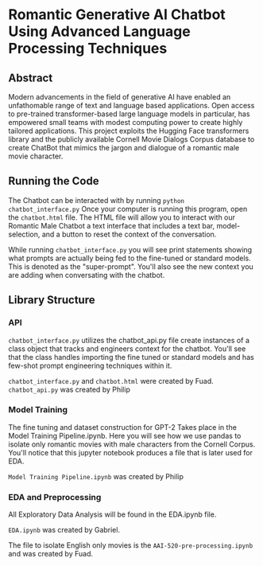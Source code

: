 # Romantic Generative AI Chatbot Using Advanced Language Processing Techniques

## Abstract
Modern advancements in the field of generative AI have enabled an unfathomable range of text and language based applications. Open access to pre-trained transformer-based large language models in particular, has empowered small teams with modest computing power to create highly tailored applications. This project exploits the Hugging Face transformers library and the publicly available Cornell Movie Dialogs Corpus database to create ChatBot that mimics the jargon and dialogue of a romantic male movie character.

## Running the Code
The Chatbot can be interacted with by running `python chatbot_interface.py` Once your computer is running this program, open the `chatbot.html` file. The HTML file will allow you to interact with our Romantic Male Chatbot a text interface that includes a text bar, model-selection, and a button to reset the context of the conversation.

While running `chatbot_interface.py` you will see print statements showing what prompts are actually being fed to the fine-tuned or standard models. This is denoted as the "super-prompt". You'll also see the new context you are adding when conversating with the chatbot.

## Library Structure

### API
`chatbot_interface.py` utilizes the chatbot_api.py file create instances of a class object that tracks and engineers context for the chatbot. You'll see that the class handles importing the fine tuned or standard models and has few-shot prompt engineering techniques within it.

`chatbot_interface.py` and `chatbot.html` were created by Fuad. `chatbot_api.py` was created by Philip

### Model Training
The fine tuning and dataset construction for GPT-2 Takes place in the Model Training Pipeline.ipynb. Here you will see how we use pandas to isolate only romantic movies with male characters from the Cornell Corpus. You'll notice that this jupyter notebook produces a file that is later used for EDA.

`Model Training Pipeline.ipynb` was created by Philip

### EDA and Preprocessing
All Exploratory Data Analysis will be found in the EDA.ipynb file.

`EDA.ipynb` was created by Gabriel.

The file to isolate English only movies is the `AAI-520-pre-processing.ipynb` and was created by Fuad.
